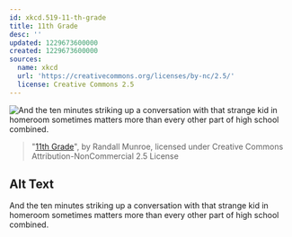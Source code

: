 ```yaml
---
id: xkcd.519-11-th-grade
title: 11th Grade
desc: ''
updated: 1229673600000
created: 1229673600000
sources:
  name: xkcd
  url: 'https://creativecommons.org/licenses/by-nc/2.5/'
  license: Creative Commons 2.5
---
```

![And the ten minutes striking up a conversation with that strange kid in homeroom sometimes matters more than every other part of high school combined.](https://imgs.xkcd.com/comics/11th_grade.png)
> "[11th Grade](https://xkcd.com/519/)", by Randall Munroe, licensed under Creative Commons Attribution-NonCommercial 2.5 License

## Alt Text
And the ten minutes striking up a conversation with that strange kid in homeroom sometimes matters more than every other part of high school combined.
